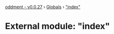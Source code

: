 [oddment - v0.0.27](../README.md) › [Globals](../globals.md) › ["index"](_index_.md)

# External module: "index"


